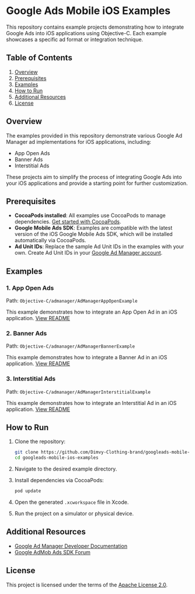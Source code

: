 # Google Ads Mobile iOS Examples

This repository contains example projects demonstrating how to integrate Google Ads into iOS applications using Objective-C. Each example showcases a specific ad format or integration technique.

## Table of Contents

1. [Overview](#overview)
2. [Prerequisites](#prerequisites)
3. [Examples](#examples)
4. [How to Run](#how-to-run)
5. [Additional Resources](#additional-resources)
6. [License](#license)

## Overview

The examples provided in this repository demonstrate various Google Ad Manager ad implementations for iOS applications, including:
- App Open Ads
- Banner Ads
- Interstitial Ads

These projects aim to simplify the process of integrating Google Ads into your iOS applications and provide a starting point for further customization.

## Prerequisites

- **CocoaPods installed**: All examples use CocoaPods to manage dependencies. [Get started with CocoaPods](https://guides.cocoapods.org/using/getting-started.html#toc_3).
- **Google Mobile Ads SDK**: Examples are compatible with the latest version of the iOS Google Mobile Ads SDK, which will be installed automatically via CocoaPods.
- **Ad Unit IDs**: Replace the sample Ad Unit IDs in the examples with your own. Create Ad Unit IDs in your [Google Ad Manager account](https://admanager.google.com).

## Examples

### 1. App Open Ads
Path: `Objective-C/admanager/AdManagerAppOpenExample`

This example demonstrates how to integrate an App Open Ad in an iOS application. [View README](https://github.com/Dimvy-Clothing-brand/googleads-mobile-ios-examples/blob/main/Objective-C/admanager/AdManagerAppOpenExample/README.md)

### 2. Banner Ads
Path: `Objective-C/admanager/AdManagerBannerExample`

This example demonstrates how to integrate a Banner Ad in an iOS application. [View README](https://github.com/Dimvy-Clothing-brand/googleads-mobile-ios-examples/blob/main/Objective-C/admanager/AdManagerBannerExample/README.md)

### 3. Interstitial Ads
Path: `Objective-C/admanager/AdManagerInterstitialExample`

This example demonstrates how to integrate an Interstitial Ad in an iOS application. [View README](https://github.com/Dimvy-Clothing-brand/googleads-mobile-ios-examples/blob/main/Objective-C/admanager/AdManagerInterstitialExample/README.md)

## How to Run

1. Clone the repository:
   ```bash
   git clone https://github.com/Dimvy-Clothing-brand/googleads-mobile-ios-examples.git
   cd googleads-mobile-ios-examples
   ```

2. Navigate to the desired example directory.

3. Install dependencies via CocoaPods:
   ```bash
   pod update
   ```

4. Open the generated `.xcworkspace` file in Xcode.

5. Run the project on a simulator or physical device.

## Additional Resources

- [Google Ad Manager Developer Documentation](https://developers.google.com/ad-manager/mobile-ads-sdk)
- [Google AdMob Ads SDK Forum](https://groups.google.com/group/google-admob-ads-sdk)

## License

This project is licensed under the terms of the [Apache License 2.0](LICENSE).
